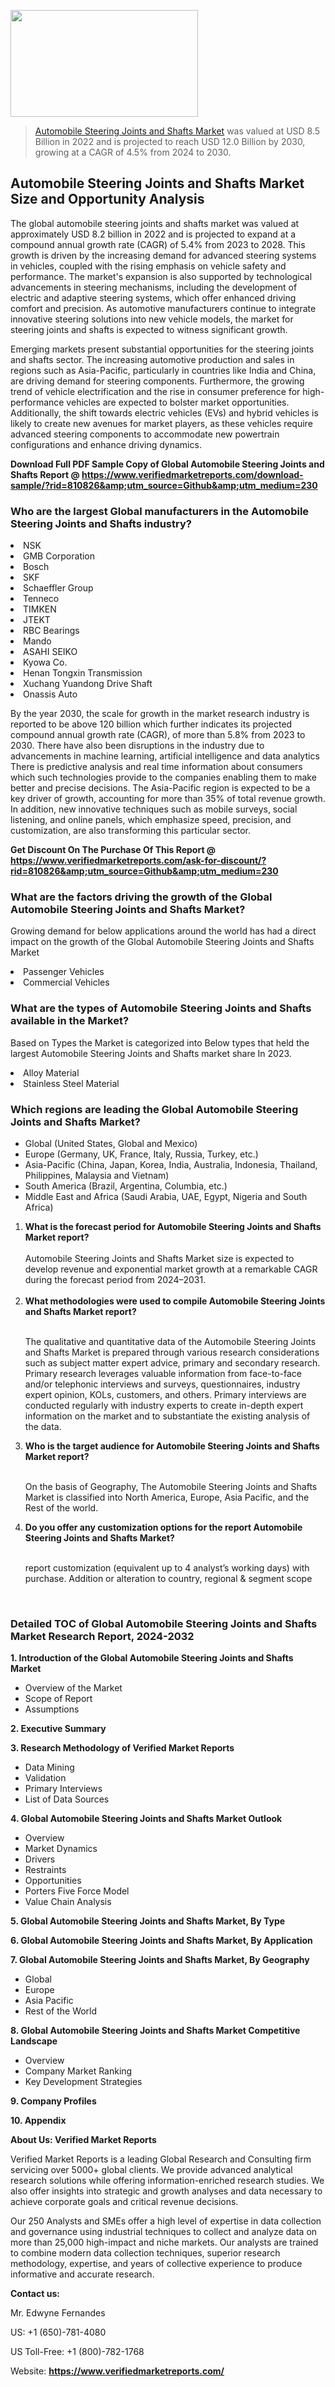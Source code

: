 <img src="https://ffe5etoiles.com/wp-content/uploads/2024/12/MST1-300x171.png" alt="" width="300" height="171" class="alignnone size-medium wp-image-20088" /><blockquote><p><p><a href="https://www.verifiedmarketreports.com/download-sample/?rid=810826&utm_source=Github&utm_medium=230" target="_blank">Automobile Steering Joints and Shafts Market</a> was valued at USD 8.5 Billion in 2022 and is projected to reach USD 12.0 Billion by 2030, growing at a CAGR of 4.5% from 2024 to 2030.</p></blockquote><p><h2>Automobile Steering Joints and Shafts Market Size and Opportunity Analysis</h2><p>The global automobile steering joints and shafts market was valued at approximately USD 8.2 billion in 2022 and is projected to expand at a compound annual growth rate (CAGR) of 5.4% from 2023 to 2028. This growth is driven by the increasing demand for advanced steering systems in vehicles, coupled with the rising emphasis on vehicle safety and performance. The market's expansion is also supported by technological advancements in steering mechanisms, including the development of electric and adaptive steering systems, which offer enhanced driving comfort and precision. As automotive manufacturers continue to integrate innovative steering solutions into new vehicle models, the market for steering joints and shafts is expected to witness significant growth.</p><p>Emerging markets present substantial opportunities for the steering joints and shafts sector. The increasing automotive production and sales in regions such as Asia-Pacific, particularly in countries like India and China, are driving demand for steering components. Furthermore, the growing trend of vehicle electrification and the rise in consumer preference for high-performance vehicles are expected to bolster market opportunities. Additionally, the shift towards electric vehicles (EVs) and hybrid vehicles is likely to create new avenues for market players, as these vehicles require advanced steering components to accommodate new powertrain configurations and enhance driving dynamics.</p></p><p class=""><strong>Download Full PDF Sample Copy of Global Automobile Steering Joints and Shafts Report @ <a href="https://www.verifiedmarketreports.com/download-sample/?rid=810826&amp;utm_source=Github&amp;utm_medium=230" target="_blank">https://www.verifiedmarketreports.com/download-sample/?rid=810826&amp;utm_source=Github&amp;utm_medium=230</a></strong></p><h3 id="" class="">Who are the largest Global manufacturers in the Automobile Steering Joints and Shafts industry?</h3><p><li>NSK</li><li> GMB Corporation</li><li> Bosch</li><li> SKF</li><li> Schaeffler Group</li><li> Tenneco</li><li> TIMKEN</li><li> JTEKT</li><li> RBC Bearings</li><li> Mando</li><li> ASAHI SEIKO</li><li> Kyowa Co.</li><li> Henan Tongxin Transmission</li><li> Xuchang Yuandong Drive Shaft</li><li> Onassis Auto</li></p><div class=""><div class="" dir="" data-message-author-role="" data-message-id="" data-message-model-slug=""><div class=""><div class=""><div class=""><div class="" dir="" data-message-author-role="" data-message-id="" data-message-model-slug=""><div class=""><div class=""><p>By the year 2030, the scale for growth in the market research industry is reported to be above 120 billion which further indicates its projected compound annual growth rate (CAGR), of more than 5.8% from 2023 to 2030. There have also been disruptions in the industry due to advancements in machine learning, artificial intelligence and data analytics There is predictive analysis and real time information about consumers which such technologies provide to the companies enabling them to make better and precise decisions. The Asia-Pacific region is expected to be a key driver of growth, accounting for more than 35% of total revenue growth. In addition, new innovative techniques such as mobile surveys, social listening, and online panels, which emphasize speed, precision, and customization, are also transforming this particular sector.</p><p><strong>Get Discount On The Purchase Of This Report @&nbsp; <a href="https://www.verifiedmarketreports.com/ask-for-discount/?rid=810826&amp;utm_source=Github&amp;utm_medium=230" target="_blank">https://www.verifiedmarketreports.com/ask-for-discount/?rid=810826&amp;utm_source=Github&amp;utm_medium=230</a></strong></p></div></div></div></div></div></div></div></div><h3 id="" class="">What are the factors driving the growth of the Global Automobile Steering Joints and Shafts Market?</h3><p id="" class="">Growing demand for below applications around the world has had a direct impact on the growth of the Global Automobile Steering Joints and Shafts Market</p><p id="" class=""><li>Passenger Vehicles</li><li> Commercial Vehicles</li></p><h3 id="" class="">What are the types of Automobile Steering Joints and Shafts available in the Market?</h3><p id="" class="">Based on Types the Market is categorized into Below types that held the largest Automobile Steering Joints and Shafts market share In 2023.</p><p id="" class=""><li>Alloy Material</li><li> Stainless Steel Material</li></p><h3 id="" class="">Which regions are leading the Global Automobile Steering Joints and Shafts Market?</h3><ul><li>Global (United States, Global and Mexico)</li><li>Europe (Germany, UK, France, Italy, Russia, Turkey, etc.)</li><li>Asia-Pacific (China, Japan, Korea, India, Australia, Indonesia, Thailand, Philippines, Malaysia and Vietnam)</li><li>South America (Brazil, Argentina, Columbia, etc.)</li><li>Middle East and Africa (Saudi Arabia, UAE, Egypt, Nigeria and South Africa)</li></ul><p><ol><li><strong>What is the forecast period for Automobile Steering Joints and Shafts Market report?<br /></strong><br /><span data-sheets-root="1" data-sheets-value="{&quot;1&quot;:2,&quot;2&quot;:&quot;XXXX size is expected to develop revenue and exponential market growth at a remarkable CAGR during the forecast period from 2024&ndash;2030.&quot;}" data-sheets-userformat="{&quot;2&quot;:12674,&quot;4&quot;:{&quot;1&quot;:2,&quot;2&quot;:16776960},&quot;10&quot;:2,&quot;11&quot;:0,&quot;15&quot;:&quot;Arial&quot;,&quot;16&quot;:12}">Automobile Steering Joints and Shafts Market size is expected to develop revenue and exponential market growth at a remarkable CAGR during the forecast period from 2024&ndash;2031.</span><br /><br /></li><li><strong>What methodologies were used to compile Automobile Steering Joints and Shafts Market report?<br /><br /></strong><p>The qualitative and quantitative data of the&nbsp;Automobile Steering Joints and Shafts Market is prepared through various research considerations such as subject matter expert advice, primary and secondary research. Primary research leverages valuable information from face-to-face and/or telephonic interviews and surveys, questionnaires, industry expert opinion, KOLs, customers, and others. Primary interviews are conducted regularly with industry experts to create in-depth expert information on the market and to substantiate the existing analysis of the data.&nbsp;</p></li><li><strong>Who is the target audience for Automobile Steering Joints and Shafts Market report?<br /><br /></strong><p>On the basis of Geography, The&nbsp;Automobile Steering Joints and Shafts Market is classified into North America, Europe, Asia Pacific, and the Rest of the world.</p></li><li><strong>Do you offer any customization options for the report Automobile Steering Joints and Shafts Market?<br /><br /></strong><p>report customization (equivalent up to 4 analyst&rsquo;s working days) with purchase. Addition or alteration to country, regional &amp; segment scope</p><p>&nbsp;</p></li></ol></p><h3 id="" class="">Detailed TOC of Global Automobile Steering Joints and Shafts Market Research Report, 2024-2032</h3><p id="" class=""><strong>1. Introduction of the Global Automobile Steering Joints and Shafts Market</strong></p><ul><li>Overview of the Market</li><li>Scope of Report</li><li>Assumptions</li></ul><p id="" class=""><strong>2. Executive Summary</strong></p><p id="" class=""><strong>3. Research Methodology of&nbsp;Verified Market Reports</strong></p><ul><li>Data Mining</li><li>Validation</li><li>Primary Interviews</li><li>List of Data Sources</li></ul><p id="" class=""><strong>4. Global Automobile Steering Joints and Shafts Market Outlook</strong></p><ul><li>Overview</li><li>Market Dynamics</li><li>Drivers</li><li>Restraints</li><li>Opportunities</li><li>Porters Five Force Model</li><li>Value Chain Analysis</li></ul><p id="" class=""><strong>5. Global Automobile Steering Joints and Shafts Market, By&nbsp;Type</strong></p><p id="" class=""><strong>6. Global Automobile Steering Joints and Shafts Market, By Application</strong></p><p id="" class=""><strong>7. Global Automobile Steering Joints and Shafts Market, By Geography</strong></p><ul><li>Global</li><li>Europe</li><li>Asia Pacific</li><li>Rest of the World</li></ul><p id="" class=""><strong>8. Global Automobile Steering Joints and Shafts Market Competitive Landscape</strong></p><ul><li>Overview</li><li>Company Market Ranking</li><li>Key Development Strategies</li></ul><p id="" class=""><strong>9. Company Profiles</strong></p><p id="" class=""><strong>10. Appendix</strong></p><p id="" class=""><strong>About Us: Verified Market Reports</strong></p><p id="" class="">Verified Market Reports is a leading Global Research and Consulting firm servicing over 5000+ global clients. We provide advanced analytical research solutions while offering information-enriched research studies. We also offer insights into strategic and growth analyses and data necessary to achieve corporate goals and critical revenue decisions.</p><p id="" class="">Our 250 Analysts and SMEs offer a high level of expertise in data collection and governance using industrial techniques to collect and analyze data on more than 25,000 high-impact and niche markets. Our analysts are trained to combine modern data collection techniques, superior research methodology, expertise, and years of collective experience to produce informative and accurate research.</p><p id="" class=""><strong>Contact us:</strong></p><p id="" class="">Mr. Edwyne Fernandes</p><p id="" class="">US: +1 (650)-781-4080</p><p id="" class="">US Toll-Free: +1 (800)-782-1768</p><p id="" class="">Website: <a target="" data-test-app-aware-link=""><strong>https://www.verifiedmarketreports.com/</strong></a></p>
